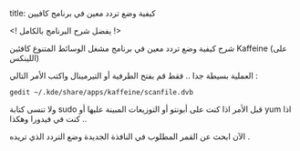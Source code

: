 title: كيفية وضع تردد معين في برنامج كافيين

<! يفضل شرح البرنامج بالكامل !>


شرح كيفية وضع تردد معين في برنامج مشغل الوسائط المتنوع كافئين    Kaffeine (على اللينكس)

العملية بسيطة جدا .. فقط قم بفتح الطرفية أو التيرمينال واكتب الأمر التالي :

    gedit ~/.kde/share/apps/kaffeine/scanfile.dvb


ولا تنسى كتابة sudo قبل الأمر اذا كنت على أبونتو أو التوزيعات المبينة عليها أو yum اذا كنت في فيدورا وهكذا ..

الآن ابحث عن القمر المطلوب في النافذة الجديدة وضع التردد الذي تريده .